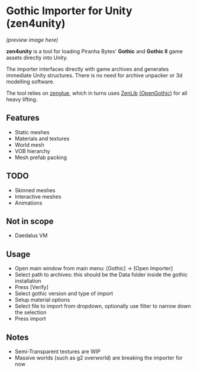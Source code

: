 # Gothic Importer for Unity (zen4unity)

_(preview image here)_

__zen4unity__ is a tool for loading Piranha Bytes' __Gothic__ and __Gothic II__ game assets directly into Unity. 

The importer interfaces directly with game archives and generates immediate Unity structures. There is no need for archive unpacker or 3d modelling software.

The tool relies on [zenglue](https://github.com/kejran/zenglue/), which in turns uses [ZenLib](https://github.com/ataulien/ZenLib) [(OpenGothic)](https://github.com/Try/ZenLib) for all heavy lifting.

## Features

- Static meshes
- Materials and textures
- World mesh
- VOB hierarchy
- Mesh prefab packing

## TODO
- Skinned meshes
- Interactive meshes
- Animations

## Not in scope
- Daedalus VM

## Usage
* Open main window from main menu: [Gothic] -> [Open Importer]
* Select path to archives: this should be the Data folder inside the gothic installation
* Press [Verify] 
* Select gothic version and type of import
* Setup material options
* Select file to import from dropdown, optionally use filter to narrow down the selection
* Press import

## Notes
* Semi-Transparent textures are WIP
* Massive worlds (such as g2 overworld) are breaking the importer for now